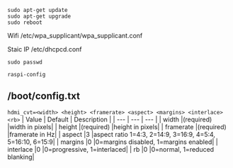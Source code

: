 ```
sudo apt-get update
sudo apt-get upgrade
sudo reboot
```

Wifi
/etc/wpa_supplicant/wpa_supplicant.conf

Staic IP
/etc/dhcpcd.conf

```
sudo passwd
```

```
raspi-config
```

/boot/config.txt
---
`hdmi_cvt=<width> <height> <framerate> <aspect> <margins> <interlace> <rb>`
| Value  | Default	| Description |
| ---    | ---      | --- |
| width	|(required)	|width in pixels|
| height	|(required)	|height in pixels|
| framerate	|(required)	|framerate in Hz|
| aspect	|3	|aspect ratio 1=4:3, 2=14:9, 3=16:9, 4=5:4, 5=16:10, 6=15:9|
| margins	|0	|0=margins disabled, 1=margins enabled|
| interlace	|0	|0=progressive, 1=interlaced|
| rb	|0	|0=normal, 1=reduced blanking|
